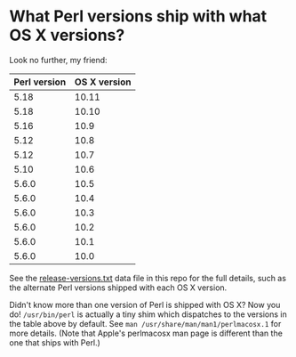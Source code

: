 # What Perl versions ship with what OS X versions?

Look no further, my friend:

Perl version | OS X version
------------ | ------------
5.18         | 10.11       
5.18         | 10.10       
5.16         | 10.9        
5.12         | 10.8        
5.12         | 10.7        
5.10         | 10.6        
5.6.0        | 10.5        
5.6.0        | 10.4        
5.6.0        | 10.3        
5.6.0        | 10.2        
5.6.0        | 10.1        
5.6.0        | 10.0        

See the [release-versions.txt][] data file in this repo for the full details,
such as the alternate Perl versions shipped with each OS X version.

Didn't know more than one version of Perl is shipped with OS X?  Now you do!
`/usr/bin/perl` is actually a tiny shim which dispatches to the versions in the
table above by default.  See `man /usr/share/man/man1/perlmacosx.1` for more
details.  (Note that Apple's perlmacosx man page is different than the one that
ships with Perl.)

[release-versions.txt]: https://github.com/tsibley/apple-perl-versions/blob/master/release-versions.txt
